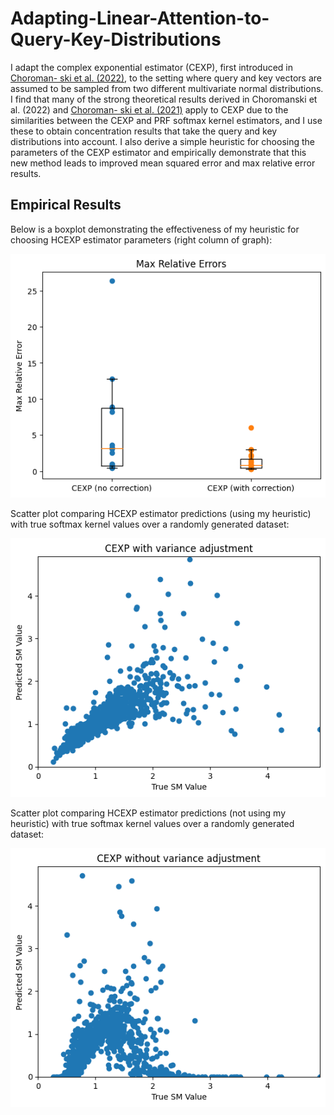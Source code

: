 # Adapting-Linear-Attention-to-Query-Key-Distributions

I adapt the complex exponential estimator (CEXP), first introduced in [Choroman-
ski et al. (2022)](https://arxiv.org/abs/2110.04367), to the setting where query and key vectors are assumed to be
sampled from two different multivariate normal distributions. I find that many of
the strong theoretical results derived in Choromanski et al. (2022) and [Choroman-
ski et al. (2021)](https://arxiv.org/abs/2009.14794) apply to CEXP due to the similarities between the CEXP and
PRF softmax kernel estimators, and I use these to obtain concentration results that
take the query and key distributions into account. I also derive a simple heuristic
for choosing the parameters of the CEXP estimator and empirically demonstrate
that this new method leads to improved mean squared error and max relative error
results.

## Empirical Results

Below is a boxplot demonstrating the effectiveness of my heuristic for choosing HCEXP estimator parameters (right column of graph):

<img src="https://github.com/jblackwelder64/Adapting-Linear-Attention-to-Query-Key-Distributions/blob/main/download%20(10).png">

Scatter plot comparing HCEXP estimator predictions (using my heuristic) with true softmax kernel values over a randomly generated dataset:

<img src="https://github.com/jblackwelder64/Adapting-Linear-Attention-to-Query-Key-Distributions/blob/main/download%20(2).png">

Scatter plot comparing HCEXP estimator predictions (not using my heuristic) with true softmax kernel values over a randomly generated dataset:

<img src="https://github.com/jblackwelder64/Adapting-Linear-Attention-to-Query-Key-Distributions/blob/main/download%20(1).png">
